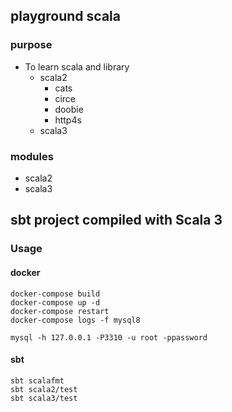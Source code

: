 ## playground scala

### purpose
- To learn scala and library
  - scala2
    - cats
    - circe
    - doobie
    - http4s
  - scala3

### modules
- scala2
- scala3

## sbt project compiled with Scala 3

### Usage

#### docker

```
docker-compose build
docker-compose up -d
docker-compose restart
docker-compose logs -f mysql8

mysql -h 127.0.0.1 -P3310 -u root -ppassword
```

#### sbt

```
sbt scalafmt
sbt scala2/test
sbt scala3/test
```

